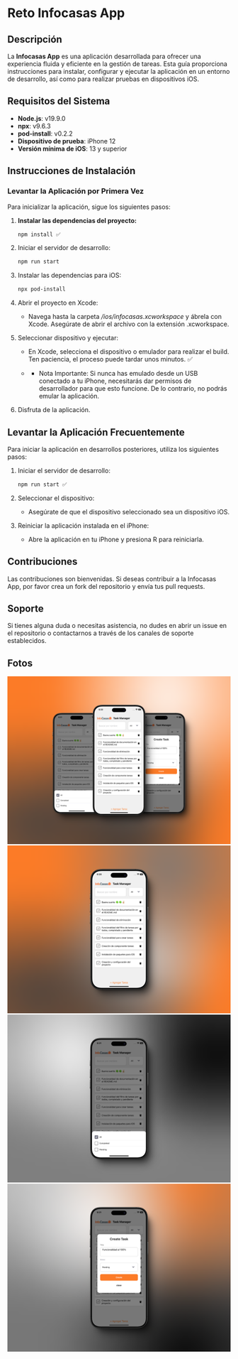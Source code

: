 # Reto Infocasas App

## Descripción

La **Infocasas App** es una aplicación desarrollada para ofrecer una experiencia fluida y eficiente en la gestión de tareas. Esta guía proporciona instrucciones para instalar, configurar y ejecutar la aplicación en un entorno de desarrollo, así como para realizar pruebas en dispositivos iOS.

## Requisitos del Sistema

- **Node.js**: v19.9.0
- **npx**: v9.6.3
- **pod-install**: v0.2.2
- **Dispositivo de prueba**: iPhone 12
- **Versión mínima de iOS**: 13 y superior

## Instrucciones de Instalación

### Levantar la Aplicación por Primera Vez

Para inicializar la aplicación, sigue los siguientes pasos:

1. **Instalar las dependencias del proyecto:**
   ```bash
   npm install ✅
   ```
2. Iniciar el servidor de desarrollo:

   ```bash
   npm run start
   ```

3. Instalar las dependencias para iOS:

   ```bash
   npx pod-install
   ```

4. Abrir el proyecto en Xcode:

   - Navega hasta la carpeta _/ios/infocasas.xcworkspace_ y ábrela con Xcode. Asegúrate de abrir el archivo con la extensión .xcworkspace.

5. Seleccionar dispositivo y ejecutar:

   - En Xcode, selecciona el dispositivo o emulador para realizar el build. Ten paciencia, el proceso puede tardar unos minutos. ✅

   - - Nota Importante: Si nunca has emulado desde un USB conectado a tu iPhone, necesitarás dar permisos de desarrollador para que esto funcione. De lo contrario, no podrás emular la aplicación.

6. Disfruta de la aplicación.

## Levantar la Aplicación Frecuentemente

Para iniciar la aplicación en desarrollos posteriores, utiliza los siguientes pasos:

1. Iniciar el servidor de desarrollo:

   ```bash
   npm run start ✅
   ```

2. Seleccionar el dispositivo:

   - Asegúrate de que el dispositivo seleccionado sea un dispositivo iOS.

3. Reiniciar la aplicación instalada en el iPhone:

   - Abre la aplicación en tu iPhone y presiona R para reiniciarla.

## Contribuciones

Las contribuciones son bienvenidas. Si deseas contribuir a la Infocasas App, por favor crea un fork del repositorio y envía tus pull requests.

## Soporte

Si tienes alguna duda o necesitas asistencia, no dudes en abrir un issue en el repositorio o contactarnos a través de los canales de soporte establecidos.

## Fotos

![Texto alternativo](screenshots/1.png)
![Texto alternativo](screenshots/2.png)
![Texto alternativo](screenshots/3.png)
![Texto alternativo](screenshots/4.png)
